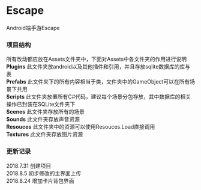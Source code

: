 # Escape
Android端手游Escape
### 项目结构
所有改动都应放在Assets文件夹中，下面对Assets中各文件夹的作用进行说明<br>
<b>Plugins</b> 此文件夹放android以及其他插件和引用，并且存放sqlite数据库的库与表<br>
<b>Prefabs</b> 此文件夹下的所有内容相当于类，文件夹中的GameObject可以在所有场景下共用<br>
<b>Scripts</b> 此文件夹放置所有C#代码，建议每个场景分包存放，其中数据库的相关操作已封装在SQLite文件夹下<br>
<b>Scenes</b> 此文件夹存放所有的场景<br>
<b>Sounds</b> 此文件夹存放声音资源<br>
<b>Resouces</b> 此文件夹中的资源可以使用Resouces.Load直接调用<br>
<b>Textures</b> 此文件夹存放图片资源<br>
### 更新记录
2018.7.31 创建项目<br>
2018.8.5 初步修改的主界面上传<br>
2018.8.24 增加卡片背包界面<br>
